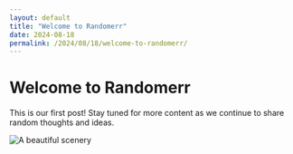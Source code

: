 ```yaml
---
layout: default
title: "Welcome to Randomerr"
date: 2024-08-18
permalink: /2024/08/18/welcome-to-randomerr/
---
```


# Welcome to Randomerr

This is our first post! Stay tuned for more content as we continue to share random thoughts and ideas.

<img src="https://images.unsplash.com/photo-1721332155637-8b339526cf4c?q=80&w=1935&auto=format&fit=crop&ixlib=rb-4.0.3&ixid=M3wxMjA3fDF8MHxwaG90by1wYWdlfHx8fGVufDB8fHx8fA%3D%3D" alt="A beautiful scenery" title="A beautiful scenery" />

